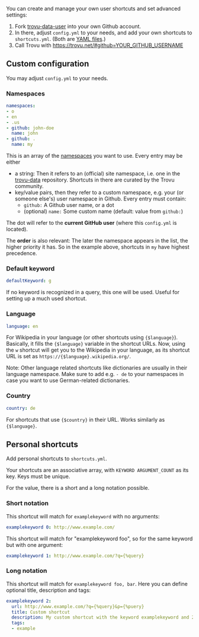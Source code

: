 You can create and manage your own user shortcuts and set advanced settings:

1. Fork [trovu-data-user](https://github.com/trovu/trovu-data-user) into your own Github account.
2. In there, adjust `config.yml` to your needs, and add your own shortcuts to `shortcuts.yml`. (Both are [YAML files](https://en.wikipedia.org/wiki/YAML).)
3. Call Trovu with https://trovu.net/#github=YOUR_GITHUB_USERNAME 

## Custom configuration

You may adjust `config.yml` to your needs.

### Namespaces

```yaml
namespaces:
- o
- en
- .us
- github: john-doe
  name: john
- github: .
  name: my
```
This is an array of the [namespaces](https://github.com/trovu/trovu.github.io/wiki/Namespaces) you want to use. Every entry may be either

- a string: Then it refers to an (official) site namespace, i.e. one in the [trovu-data](https://github.com/trovu/trovu-data) repository. Shortcuts in there are curated by the Trovu community.
- key/value pairs, then they refer to a custom namespace, e.g. your (or someone else's) user namespace in Github. Every entry must contain:
  - `github:` A Github user name, or a dot
  - (optional) `name:` Some custom name (default: value from `github:`)

The dot will refer to the __current GitHub user__ (where this `config.yml` is located).

The __order__ is also relevant: The later the namespace appears in the list, the higher priority it has. So in the example above, shortcuts in `my` have highest precedence. 

### Default keyword

```yaml
defaultKeyword: g 
```
If no keyword is recognized in a query, this one will be used. Useful for setting up a much used shortcut.

### Language

```yaml
language: en
```
For Wikipedia in your language (or other shortcuts using `{$language}`). Basically, it fills the `{$language}` variable in the shortcut URLs. Now, using the `w` shortcut will get you to the Wikipedia in your language, as its shortcut URL is set as `https://{$language}.wikipedia.org/`. 

Note: Other language related shortcuts like dictionaries are usually in their language namespace. Make sure to add e.g. `- de` to your namespaces in case you want to use German-related dictionaries.

### Country

```yaml
country: de
```

For shortcuts that use `{$country}` in their URL. Works similarly as `{$language}`.

## Personal shortcuts

Add personal shortcuts to `shortcuts.yml`.

Your shortcuts are an associative array, with `KEYWORD ARGUMENT_COUNT` as its key. Keys must be unique.

For the value, there is a short and a long notation possible.

### Short notation

This shortcut will match for `examplekeyword` with no arguments:
```yaml
examplekeyword 0: http://www.example.com/
```

This shortcut will match for "examplekeyword foo", so for the same keyword but with one argument:
```yaml
examplekeyword 1: http://www.example.com/?q={%query}
```
### Long notation

This shortcut will match for `examplekeyword foo, bar`. Here you can define optional title, description and tags:
```yaml
examplekeyword 2:
  url: http://www.example.com/?q={%query}&p={%puery}
  title: Custom shortcut
  description: My custom shortcut with the keyword examplekeyword and 2 arguments.
  tags:
  - example
```